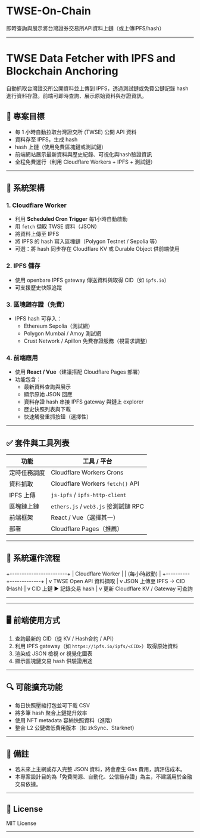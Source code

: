 # TWSE-On-Chain
即時查詢與展示將台灣證券交易所API資料上鏈（或上傳IPFS/hash）
___
# TWSE Data Fetcher with IPFS and Blockchain Anchoring

自動抓取台灣證交所公開資料並上傳到 IPFS，透過測試鏈或免費公鏈記錄 hash 進行資料存證。前端可即時查詢、展示原始資料與存證資訊。

## 📌 專案目標

- 每 1 小時自動拉取台灣證交所 (TWSE) 公開 API 資料
- 資料存至 IPFS，生成 hash
- hash 上鏈（使用免費區塊鏈或測試鏈）
- 前端網站展示最新資料與歷史紀錄、可視化與hash驗證資訊
- 全程免費運行（利用 Cloudflare Workers + IPFS + 測試鏈）

---

## 🔧 系統架構

### 1. Cloudflare Worker

- 利用 **Scheduled Cron Trigger** 每1小時自動啟動
- 用 `fetch` 擷取 TWSE 資料（JSON）
- 將資料上傳至 IPFS
- 將 IPFS 的 hash 寫入區塊鏈（Polygon Testnet / Sepolia 等）
- 可選：將 hash 同步存在 Cloudflare KV 或 Durable Object 供前端使用

### 2. IPFS 儲存

- 使用 openbare IPFS gateway 傳送資料與取得 CID（如 `ipfs.io`）
- 可支援歷史快照追蹤

### 3. 區塊鏈存證（免費）

- IPFS hash 可存入：
  - Ethereum Sepolia（測試網）
  - Polygon Mumbai / Amoy 測試網
  - Crust Network / Apillon 免費存證服務（視需求調整）

### 4. 前端應用

- 使用 **React / Vue**（建議搭配 Cloudflare Pages 部署）
- 功能包含：
  - 最新資料查詢與展示
  - 顯示原始 JSON 回應
  - 資料存證 hash 串接 IPFS gateway 與鏈上 explorer
  - 歷史快照列表與下載
  - 快速觸發重抓按鈕（選擇性）

---

## ✅ 套件與工具列表

| 功能 | 工具 / 平台 |
|------|-------------|
| 定時任務調度 | Cloudflare Workers Crons |
| 資料抓取 | Cloudflare Workers `fetch()` API |
| IPFS 上傳 | `js-ipfs` / `ipfs-http-client` |
| 區塊鏈上鏈 | `ethers.js` / `web3.js` 接測試鏈 RPC |
| 前端框架 | React / Vue（選擇其一） |
| 部署 | Cloudflare Pages（推薦） |

---

## 🔄 系統運作流程

+------------------------+
| Cloudflare Worker |
| (每小時啟動) |
+----------+-------------+
|
v
TWSE Open API 資料擷取
|
v
JSON 上傳至 IPFS → CID (Hash)
|
v
CID 上鏈 ▶ 記錄交易 hash
|
v
更新 Cloudflare KV / Gateway 可查詢
___

---

## 🖥️ 前端使用方式

1. 查詢最新的 CID（從 KV / Hash合約 / API）
2. 利用 IPFS gateway（如 `https://ipfs.io/ipfs/<CID>`）取得原始資料
3. 渲染成 JSON 檢視 or 視覺化圖表
4. 顯示區塊鏈交易 hash 供驗證用途

---

## 🔍 可能擴充功能

- 每日快照壓縮打包並可下載 CSV
- 將多筆 hash 聚合上鏈提升效率
- 使用 NFT metadata 容納快照資料（進階）
- 整合 L2 公鏈做低費用版本（如 zkSync、Starknet）

---

## 📎 備註

- 若未來上主網或存入完整 JSON 資料，將會產生 Gas 費用，請評估成本。
- 本專案設計目的為「免費開源、自動化、公信級存證」為主，不建議用於金融交易依據。

---

## 📄 License

MIT License

---


